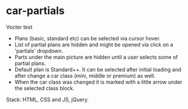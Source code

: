 # car-partials
Vocter test

- Plans (basic, standard etc) can be selected via cursor hover.
- List of partial plans are hidden and might be opened via click on a 'partials' dropdown.
- Parts under the main picture are hidden until a user selects some of partial plans.
- Default plan is Standard++. It can be selected after initial loading and after change a car class (mini, middle or premium) as well.
- When the car class was changed it is marked with a little arrow under the selected class block.

Stack: HTML, CSS and JS, jQuery.
